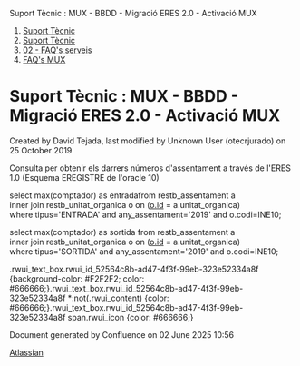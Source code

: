 Suport Tècnic : MUX - BBDD - Migració ERES 2.0 - Activació MUX  

1.  [Suport Tècnic](index.html)
2.  [Suport Tècnic](13893782.html)
3.  [02 - FAQ's serveis](26313393.html)
4.  [FAQ's MUX](28705591.html)

Suport Tècnic : MUX - BBDD - Migració ERES 2.0 - Activació MUX
==============================================================

Created by David Tejada, last modified by Unknown User (otecrjurado) on 25 October 2019

Consulta per obtenir els darrers números d'assentament a través de l'ERES 1.0 (Esquema EREGISTRE de l'oracle 10)

select max(comptador) as entradafrom restb\_assentament a  
inner join restb\_unitat\_organica o on ([o.id](http://o.id) = a.unitat\_organica)  
where tipus='ENTRADA' and any\_assentament='2019' and o.codi=INE10;

select max(comptador) as sortida from restb\_assentament a  
inner join restb\_unitat\_organica o on ([o.id](http://o.id) = a.unitat\_organica)  
where tipus='SORTIDA' and any\_assentament='2019' and o.codi=INE10;

.rwui\_text\_box.rwui\_id\_52564c8b-ad47-4f3f-99eb-323e52334a8f {background-color: #F2F2F2; color: #666666;}.rwui\_text\_box.rwui\_id\_52564c8b-ad47-4f3f-99eb-323e52334a8f \*:not(.rwui\_content) {color: #666666;}.rwui\_text\_box.rwui\_id\_52564c8b-ad47-4f3f-99eb-323e52334a8f span.rwui\_icon {color: #666666;}

Document generated by Confluence on 02 June 2025 10:56

[Atlassian](http://www.atlassian.com/)